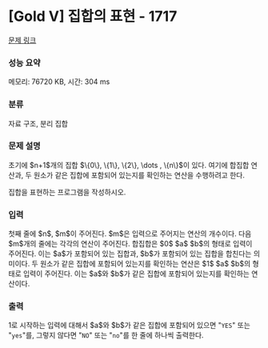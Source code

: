 # [Gold V] 집합의 표현 - 1717 

[문제 링크](https://www.acmicpc.net/problem/1717) 

### 성능 요약

메모리: 76720 KB, 시간: 304 ms

### 분류

자료 구조, 분리 집합

### 문제 설명

<p>초기에 $n+1$개의 집합 $\{0\}, \{1\}, \{2\}, \dots , \{n\}$이 있다. 여기에 합집합 연산과, 두 원소가 같은 집합에 포함되어 있는지를 확인하는 연산을 수행하려고 한다.</p>

<p>집합을 표현하는 프로그램을 작성하시오.</p>

### 입력 

 <p>첫째 줄에 $n$, $m$이 주어진다. $m$은 입력으로 주어지는 연산의 개수이다. 다음 $m$개의 줄에는 각각의 연산이 주어진다. 합집합은 $0$ $a$ $b$의 형태로 입력이 주어진다. 이는 $a$가 포함되어 있는 집합과, $b$가 포함되어 있는 집합을 합친다는 의미이다. 두 원소가 같은 집합에 포함되어 있는지를 확인하는 연산은 $1$ $a$ $b$의 형태로 입력이 주어진다. 이는 $a$와 $b$가 같은 집합에 포함되어 있는지를 확인하는 연산이다.</p>

### 출력 

 <p>1로 시작하는 입력에 대해서 $a$와 $b$가 같은 집합에 포함되어 있으면 "<code>YES</code>" 또는 "<code>yes</code>"를, 그렇지 않다면 "<code>NO</code>" 또는 "<code>no</code>"를 한 줄에 하나씩 출력한다.</p>

